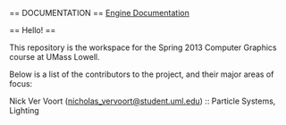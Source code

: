 == DOCUMENTATION ==
[Engine Documentation](http://umlcomputergraphics.github.com/GraphicsProject/Doxygen/Docs/html/)

== Hello! ==

This repository is the workspace for the Spring 2013 Computer Graphics course at UMass Lowell.

Below is a list of the contributors to the project, and their major areas of focus:

Nick Ver Voort (nicholas_vervoort@student.uml.edu) :: Particle Systems, Lighting
